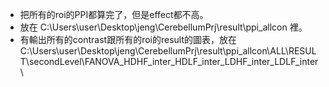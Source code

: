- 把所有的roi的PPI都算完了，但是effect都不高。
- 放在  C:\Users\user\Desktop\jeng\CerebellumPrj\result\ppi_allcon   裡。
- 有輸出所有的contrast跟所有的roi的result的圖表，放在C:\Users\user\Desktop\jeng\CerebellumPrj\result\ppi_allcon\ALL\RESULT\secondLevel\FANOVA_HDHF_inter_HDLF_inter_LDHF_inter_LDLF_inter\
